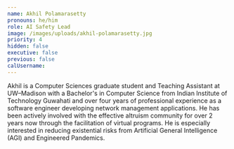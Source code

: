 ```yaml
---
name: Akhil Polamarasetty
pronouns: he/him
role: AI Safety Lead
image: /images/uploads/akhil-polamarasetty.jpg
priority: 4
hidden: false
executive: false
previous: false
calUsername:
---
```


Akhil is a Computer Sciences graduate student and Teaching Assistant at UW&ndash;Madison with a Bachelor's in Computer Science from Indian Institute of Technology Guwahati and over four years of professional experience as a software engineer developing network management applications. He has been actively involved with the effective altruism community for over 2 years now through the facilitation of virtual programs. He is especially interested in reducing existential risks from Artificial General Intelligence (AGI) and Engineered Pandemics.
